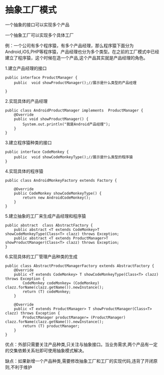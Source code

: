 #  抽象工厂模式

一个抽象的接口可以实现多个产品

一个抽象工厂可以实现多个具体工厂

例：一个公司有多个程序猿，有多个产品经理，那么程序猿下面分为Android,iOS,PHP等程序猿，产品经理也分为多个类型。在之前的工厂模式中已经建立了程序猿，这个时候在造一个产品,这个产品其实就是产品经理的角色。

1.建立产品经理的接口

```
public interface ProductManager {
    public  void showProductManager();//展示是什么类型的产品经理

}
```
2.实现具体的产品经理

```
public class AndroidProductManager implements  ProductManager {
    @Override
    public void showProductManager() {
        System.out.println("我是Android产品经理");
    }
}
```

3.建立程序猿种类的接口

```
public interface CodeMonkey {
    public  void showCodeMonkeyType();//展示是什么类型的程序猿
}
```
4.实现具体的程序猿

```
public class AndroidMonkeyFactory extends Factory {

    @Override
    public CodeMonkey showCodeMonkeyType() {
        return new AndroidCodeMonkey();
    }
}
```


5.建立抽象的工厂来生成产品经理和程序猿

```
public abstract  class AbstractFactory {
    public abstract <T extends CodeMonkey>T showCodeMonkeyType(Class<T> clazz) throws Exception;
    public abstract <T extends ProductManager>T showProductManager(Class<T> clazz) throws Exception;
}

```

6.实现具体的工厂管理产品种类的生成

```
public class AbstractProductManagerFactory extends AbstractFactory {
    @Override
    public <T extends CodeMonkey> T showCodeMonkeyType(Class<T> clazz) throws Exception {
        CodeMonkey codeMonkey= (CodeMonkey) clazz.forName(clazz.getName()).newInstance();
        return (T) codeMonkey;
    }

    @Override
    public <T extends ProductManager> T showProductManager(Class<T> clazz) throws Exception {
        ProductManager productManager= (ProductManager) clazz.forName(clazz.getName()).newInstance();
        return (T) productManager;
    }
}
```

优点：外部只需要关注产品种类,只关注与抽象接口。当业务需求,两个产品有一定的交集依赖关系社即可使用抽象模式解决。 

缺点：如果新增一个产品种类,需要修改抽象工厂和工厂的实现代码,违背了开闭原则,不利于维护
